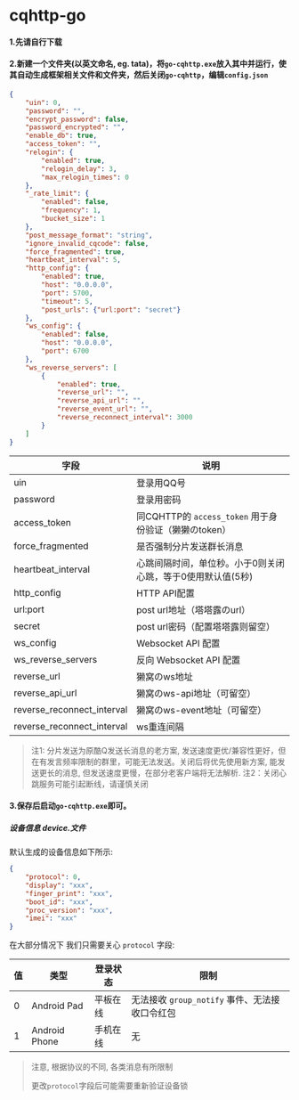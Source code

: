 # cqhttp-go

#### 1.先请自行下载 

#### 2.新建一个文件夹(以英文命名, eg. tata)，将`go-cqhttp.exe`放入其中并运行，使其自动生成框架相关文件和文件夹，然后关闭`go-cqhttp`，编辑`config.json`



````json
{
	"uin": 0,
	"password": "",
	"encrypt_password": false,
	"password_encrypted": "",
	"enable_db": true,
	"access_token": "",
	"relogin": {
		"enabled": true,
		"relogin_delay": 3,
		"max_relogin_times": 0
	},
    "_rate_limit": {
		"enabled": false,
		"frequency": 1,
		"bucket_size": 1
    },
	"post_message_format": "string",
	"ignore_invalid_cqcode": false,
	"force_fragmented": true,
	"heartbeat_interval": 5,
	"http_config": {
		"enabled": true,
		"host": "0.0.0.0",
		"port": 5700,
		"timeout": 5,
		"post_urls": {"url:port": "secret"}
	},
	"ws_config": {
		"enabled": false,
		"host": "0.0.0.0",
		"port": 6700
	},
	"ws_reverse_servers": [
		{
			"enabled": true,
			"reverse_url": "",
			"reverse_api_url": "",
			"reverse_event_url": "",
			"reverse_reconnect_interval": 3000
		}
	]
}
````



| 字段                            | 说明                                                        |
| --------------------------  | ----------------------------------------------------------- |
| uin                             | 登录用QQ号                                                  |
| password                        | 登录用密码                                                  |
| access_token                    | 同CQHTTP的 `access_token`  用于身份验证（獭獭のtoken）      |
| force_fragmented                 | 是否强制分片发送群长消息                                    |
| heartbeat_interval               | 心跳间隔时间，单位秒。小于0则关闭心跳，等于0使用默认值(5秒) |
| http_config                      | HTTP API配置                                                |
| url:port                        | post url地址（塔塔露のurl）                                 |
| secret                          | post url密码（配置塔塔露则留空）                            |
| ws_config                      | Websocket API 配置                                          |
| ws_reverse_servers              | 反向 Websocket API 配置                                     |
| reverse_url                      | 獭窝のws地址                                                |
| reverse_api_url                | 獭窝のws-api地址（可留空）                                  |
| reverse_reconnect_interval      | 獭窝のws-event地址（可留空）                                |
| reverse_reconnect_interval |       ws重连间隔                                |


>注1: 分片发送为原酷Q发送长消息的老方案, 发送速度更优/兼容性更好，但在有发言频率限制的群里，可能无法发送。关闭后将优先使用新方案, 能发送更长的消息, 但发送速度更慢，在部分老客户端将无法解析. 
>注2：关闭心跳服务可能引起断线，请谨慎关闭    



#### 3.保存后启动`go-cqhttp.exe`即可。    





##### 设备信息 device.文件

默认生成的设备信息如下所示: 

``` json
{
	"protocol": 0,
	"display": "xxx",
	"finger_print": "xxx",
	"boot_id": "xxx",
	"proc_version": "xxx",
	"imei": "xxx"
}
```

在大部分情况下 我们只需要关心 `protocol` 字段: 

| 值   | 类型  | 登录状态 | 限制                                           |
| ---- | --------|----- | ---------------------------------------------- |
| 0    | Android Pad | 平板在线 | 无法接收 `group_notify` 事件、无法接收口令红包 |
| 1    | Android Phone| 手机在线 | 无                                             |


> 注意, 根据协议的不同, 各类消息有所限制
>
> 更改`protocol`字段后可能需要重新验证设备锁
